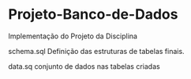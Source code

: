 # Projeto-Banco-de-Dados

Implementação do Projeto da Disciplina

schema.sql
Definição das estruturas de tabelas finais. 

data.sq
conjunto de dados nas tabelas criadas
